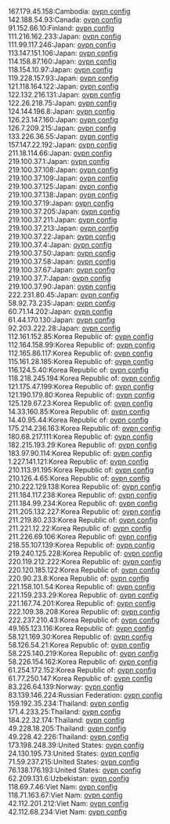 167.179.45.158:Cambodia: [ovpn config](vpn/167_179_45_158.ovpn)  
142.188.54.93:Canada: [ovpn config](vpn/142_188_54_93.ovpn)  
91.152.66.10:Finland: [ovpn config](vpn/91_152_66_10.ovpn)  
111.216.162.233:Japan: [ovpn config](vpn/111_216_162_233.ovpn)  
111.99.117.246:Japan: [ovpn config](vpn/111_99_117_246.ovpn)  
113.147.151.106:Japan: [ovpn config](vpn/113_147_151_106.ovpn)  
114.158.87.160:Japan: [ovpn config](vpn/114_158_87_160.ovpn)  
118.154.10.97:Japan: [ovpn config](vpn/118_154_10_97.ovpn)  
119.228.157.93:Japan: [ovpn config](vpn/119_228_157_93.ovpn)  
121.118.164.122:Japan: [ovpn config](vpn/121_118_164_122.ovpn)  
122.132.216.131:Japan: [ovpn config](vpn/122_132_216_131.ovpn)  
122.26.218.75:Japan: [ovpn config](vpn/122_26_218_75.ovpn)  
124.144.196.8:Japan: [ovpn config](vpn/124_144_196_8.ovpn)  
126.23.147.160:Japan: [ovpn config](vpn/126_23_147_160.ovpn)  
126.7.209.215:Japan: [ovpn config](vpn/126_7_209_215.ovpn)  
133.226.36.55:Japan: [ovpn config](vpn/133_226_36_55.ovpn)  
157.147.22.192:Japan: [ovpn config](vpn/157_147_22_192.ovpn)  
211.18.114.66:Japan: [ovpn config](vpn/211_18_114_66.ovpn)  
219.100.37.1:Japan: [ovpn config](vpn/219_100_37_1.ovpn)  
219.100.37.108:Japan: [ovpn config](vpn/219_100_37_108.ovpn)  
219.100.37.109:Japan: [ovpn config](vpn/219_100_37_109.ovpn)  
219.100.37.125:Japan: [ovpn config](vpn/219_100_37_125.ovpn)  
219.100.37.138:Japan: [ovpn config](vpn/219_100_37_138.ovpn)  
219.100.37.19:Japan: [ovpn config](vpn/219_100_37_19.ovpn)  
219.100.37.205:Japan: [ovpn config](vpn/219_100_37_205.ovpn)  
219.100.37.211:Japan: [ovpn config](vpn/219_100_37_211.ovpn)  
219.100.37.213:Japan: [ovpn config](vpn/219_100_37_213.ovpn)  
219.100.37.22:Japan: [ovpn config](vpn/219_100_37_22.ovpn)  
219.100.37.4:Japan: [ovpn config](vpn/219_100_37_4.ovpn)  
219.100.37.50:Japan: [ovpn config](vpn/219_100_37_50.ovpn)  
219.100.37.58:Japan: [ovpn config](vpn/219_100_37_58.ovpn)  
219.100.37.67:Japan: [ovpn config](vpn/219_100_37_67.ovpn)  
219.100.37.7:Japan: [ovpn config](vpn/219_100_37_7.ovpn)  
219.100.37.90:Japan: [ovpn config](vpn/219_100_37_90.ovpn)  
222.231.80.45:Japan: [ovpn config](vpn/222_231_80_45.ovpn)  
58.92.73.235:Japan: [ovpn config](vpn/58_92_73_235.ovpn)  
60.71.14.202:Japan: [ovpn config](vpn/60_71_14_202.ovpn)  
61.44.170.130:Japan: [ovpn config](vpn/61_44_170_130.ovpn)  
92.203.222.28:Japan: [ovpn config](vpn/92_203_222_28.ovpn)  
112.161.152.85:Korea Republic of: [ovpn config](vpn/112_161_152_85.ovpn)  
112.164.158.99:Korea Republic of: [ovpn config](vpn/112_164_158_99.ovpn)  
112.165.86.117:Korea Republic of: [ovpn config](vpn/112_165_86_117.ovpn)  
115.161.28.185:Korea Republic of: [ovpn config](vpn/115_161_28_185.ovpn)  
116.124.5.40:Korea Republic of: [ovpn config](vpn/116_124_5_40.ovpn)  
118.218.245.194:Korea Republic of: [ovpn config](vpn/118_218_245_194.ovpn)  
121.175.47.199:Korea Republic of: [ovpn config](vpn/121_175_47_199.ovpn)  
121.190.179.80:Korea Republic of: [ovpn config](vpn/121_190_179_80.ovpn)  
125.129.67.23:Korea Republic of: [ovpn config](vpn/125_129_67_23.ovpn)  
14.33.160.85:Korea Republic of: [ovpn config](vpn/14_33_160_85.ovpn)  
14.40.95.44:Korea Republic of: [ovpn config](vpn/14_40_95_44.ovpn)  
175.214.236.163:Korea Republic of: [ovpn config](vpn/175_214_236_163.ovpn)  
180.68.217.111:Korea Republic of: [ovpn config](vpn/180_68_217_111.ovpn)  
182.215.193.29:Korea Republic of: [ovpn config](vpn/182_215_193_29.ovpn)  
183.97.90.114:Korea Republic of: [ovpn config](vpn/183_97_90_114.ovpn)  
1.227.141.121:Korea Republic of: [ovpn config](vpn/1_227_141_121.ovpn)  
210.113.91.195:Korea Republic of: [ovpn config](vpn/210_113_91_195.ovpn)  
210.126.4.65:Korea Republic of: [ovpn config](vpn/210_126_4_65.ovpn)  
210.222.129.138:Korea Republic of: [ovpn config](vpn/210_222_129_138.ovpn)  
211.184.117.238:Korea Republic of: [ovpn config](vpn/211_184_117_238.ovpn)  
211.184.99.234:Korea Republic of: [ovpn config](vpn/211_184_99_234.ovpn)  
211.205.132.227:Korea Republic of: [ovpn config](vpn/211_205_132_227.ovpn)  
211.219.80.233:Korea Republic of: [ovpn config](vpn/211_219_80_233.ovpn)  
211.221.12.22:Korea Republic of: [ovpn config](vpn/211_221_12_22.ovpn)  
211.226.69.106:Korea Republic of: [ovpn config](vpn/211_226_69_106.ovpn)  
218.55.107.139:Korea Republic of: [ovpn config](vpn/218_55_107_139.ovpn)  
219.240.125.228:Korea Republic of: [ovpn config](vpn/219_240_125_228.ovpn)  
220.119.212.222:Korea Republic of: [ovpn config](vpn/220_119_212_222.ovpn)  
220.120.185.122:Korea Republic of: [ovpn config](vpn/220_120_185_122.ovpn)  
220.90.23.8:Korea Republic of: [ovpn config](vpn/220_90_23_8.ovpn)  
221.158.101.54:Korea Republic of: [ovpn config](vpn/221_158_101_54.ovpn)  
221.159.233.29:Korea Republic of: [ovpn config](vpn/221_159_233_29.ovpn)  
221.167.74.201:Korea Republic of: [ovpn config](vpn/221_167_74_201.ovpn)  
222.109.38.208:Korea Republic of: [ovpn config](vpn/222_109_38_208.ovpn)  
222.237.210.43:Korea Republic of: [ovpn config](vpn/222_237_210_43.ovpn)  
49.165.123.116:Korea Republic of: [ovpn config](vpn/49_165_123_116.ovpn)  
58.121.169.30:Korea Republic of: [ovpn config](vpn/58_121_169_30.ovpn)  
58.126.54.21:Korea Republic of: [ovpn config](vpn/58_126_54_21.ovpn)  
58.225.140.219:Korea Republic of: [ovpn config](vpn/58_225_140_219.ovpn)  
58.226.154.162:Korea Republic of: [ovpn config](vpn/58_226_154_162.ovpn)  
61.254.172.152:Korea Republic of: [ovpn config](vpn/61_254_172_152.ovpn)  
61.77.250.147:Korea Republic of: [ovpn config](vpn/61_77_250_147.ovpn)  
83.226.64.139:Norway: [ovpn config](vpn/83_226_64_139.ovpn)  
83.139.146.224:Russian Federation: [ovpn config](vpn/83_139_146_224.ovpn)  
159.192.35.234:Thailand: [ovpn config](vpn/159_192_35_234.ovpn)  
171.4.233.25:Thailand: [ovpn config](vpn/171_4_233_25.ovpn)  
184.22.32.174:Thailand: [ovpn config](vpn/184_22_32_174.ovpn)  
49.228.18.205:Thailand: [ovpn config](vpn/49_228_18_205.ovpn)  
49.228.42.226:Thailand: [ovpn config](vpn/49_228_42_226.ovpn)  
173.198.248.39:United States: [ovpn config](vpn/173_198_248_39.ovpn)  
24.130.195.73:United States: [ovpn config](vpn/24_130_195_73.ovpn)  
71.59.237.215:United States: [ovpn config](vpn/71_59_237_215.ovpn)  
76.138.176.193:United States: [ovpn config](vpn/76_138_176_193.ovpn)  
62.209.131.6:Uzbekistan: [ovpn config](vpn/62_209_131_6.ovpn)  
118.69.7.46:Viet Nam: [ovpn config](vpn/118_69_7_46.ovpn)  
118.71.163.67:Viet Nam: [ovpn config](vpn/118_71_163_67.ovpn)  
42.112.201.212:Viet Nam: [ovpn config](vpn/42_112_201_212.ovpn)  
42.112.68.234:Viet Nam: [ovpn config](vpn/42_112_68_234.ovpn)  
